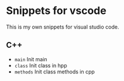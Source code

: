 # Snippets for vscode
This is my own snippets for visual studio code.

## C++
- `main` Init main
- `class` Init class in hpp
- `methods` Init class methods in cpp
